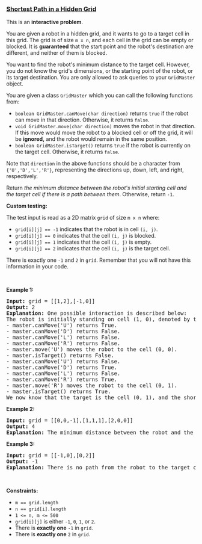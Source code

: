 ### [Shortest Path in a Hidden Grid](https://leetcode.com/problems/shortest-path-in-a-hidden-grid)

<p>This is an <strong>interactive problem</strong>.</p>

<p>You are given a robot in a hidden grid, and it wants to go to a target cell in this grid. The grid is of size <code>m x n</code>, and each cell in the grid can be empty or blocked. It is <strong>guaranteed</strong> that the start point and the robot&#39;s destination are different, and neither of them is blocked.</p>

<p>You want to find the robot&#39;s minimum distance to the target cell. However, you do not know the grid&#39;s dimensions, or the starting point of the robot, or its target destination. You are only allowed to ask queries to your <code>GridMaster</code> object.</p>

<p>You are given a class <code>GridMaster</code> which you can call the following functions from:</p>

<ul>
	<li><code>boolean GridMaster.canMove(char direction)</code> returns <code>true</code> if the robot can move in that direction. Otherwise, it returns <code>false</code>.</li>
	<li><code>void GridMaster.move(char direction)</code> moves the robot in that direction. If this move would move the robot to a blocked cell or off the grid, it will be <strong>ignored,</strong> and the robot would remain in the same position.</li>
	<li><code>boolean GridMaster.isTarget()</code> returns <code>true</code> if the robot is currently on the target cell. Otherwise, it returns <code>false</code>.</li>
</ul>

<p>Note that <code>direction</code> in the above functions should be a character from <code>{&#39;U&#39;,&#39;D&#39;,&#39;L&#39;,&#39;R&#39;}</code>, representing the directions up, down, left, and right, respectively.</p>

<p>Return <em>the minimum distance between the robot&#39;s initial starting cell and the target cell if there is a path between them</em>. Otherwise, return <code>-1</code>.</p>

<p><strong>Custom testing:</strong></p>

<p>The test input is read as a 2D matrix <code>grid</code> of size <code>m x n</code> where:</p>

<ul>
	<li><code>grid[i][j] == -1</code> indicates that the robot is in cell <code>(i, j)</code>.</li>
	<li><code>grid[i][j] == 0</code> indicates that the cell <code>(i, j)</code> is blocked.</li>
	<li><code>grid[i][j] == 1</code> indicates that the cell <code>(i, j)</code> is empty.</li>
	<li><code>grid[i][j] == 2</code> indicates that the cell <code>(i, j)</code> is the target cell.</li>
</ul>

<p>There is exactly one <code>-1</code> and <code>2</code> in <code>grid</code>. Remember that you will not have this information in your code.</p>

<p>&nbsp;</p>
<p><strong>Example 1:</strong></p>

<pre>
<strong>Input:</strong> grid = [[1,2],[-1,0]]
<strong>Output:</strong> 2
<strong>Explanation:</strong> One possible interaction is described below:
The robot is initially standing on cell (1, 0), denoted by the -1.
- master.canMove(&#39;U&#39;) returns True.
- master.canMove(&#39;D&#39;) returns False.
- master.canMove(&#39;L&#39;) returns False.
- master.canMove(&#39;R&#39;) returns False.
- master.move(&#39;U&#39;) moves the robot to the cell (0, 0).
- master.isTarget() returns False.
- master.canMove(&#39;U&#39;) returns False.
- master.canMove(&#39;D&#39;) returns True.
- master.canMove(&#39;L&#39;) returns False.
- master.canMove(&#39;R&#39;) returns True.
- master.move(&#39;R&#39;) moves the robot to the cell (0, 1).
- master.isTarget() returns True. 
We now know that the target is the cell (0, 1), and the shortest path to the target is 2.
</pre>

<p><strong>Example 2:</strong></p>

<pre>
<strong>Input:</strong> grid = [[0,0,-1],[1,1,1],[2,0,0]]
<strong>Output:</strong> 4
<strong>Explanation:</strong>&nbsp;The minimum distance between the robot and the target is 4.</pre>

<p><strong>Example 3:</strong></p>

<pre>
<strong>Input:</strong> grid = [[-1,0],[0,2]]
<strong>Output:</strong> -1
<strong>Explanation:</strong>&nbsp;There is no path from the robot to the target cell.</pre>

<p>&nbsp;</p>
<p><strong>Constraints:</strong></p>

<ul>
	<li><code>m == grid.length</code></li>
	<li><code>n == grid[i].length</code></li>
	<li><code>1 &lt;= n, m &lt;= 500</code></li>
	<li><code>grid[i][j]</code> is either <code>-1</code>, <code>0</code>, <code>1</code>, or <code>2</code>.</li>
	<li>There is <strong>exactly one</strong> <code>-1</code> in <code>grid</code>.</li>
	<li>There is <strong>exactly one</strong> <code>2</code> in <code>grid</code>.</li>
</ul>
